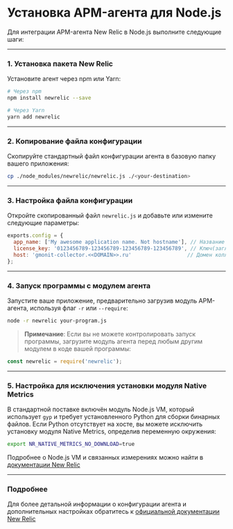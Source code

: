 # Установка APM-агента для Node.js

Для интеграции APM-агента New Relic в Node.js выполните следующие шаги:

---

### 1. Установка пакета New Relic

Установите агент через npm или Yarn:

```bash
# Через npm
npm install newrelic --save

# Через Yarn
yarn add newrelic
```
---

### 2. Копирование файла конфигурации

Скопируйте стандартный файл конфигурации агента в базовую папку вашего приложения:

```bash
cp ./node_modules/newrelic/newrelic.js ./<your-destination>
```

---

### 3. Настройка файла конфигурации

Откройте скопированный файл `newrelic.js` и добавьте или измените следующие параметры:

```javascript
exports.config = {
  app_name: ['My awesome application name. Not hostname'], // Название приложения
  license_key: '0123456789-123456789-123456789-123456789', // Ключ(заглушка, не меняем)
  host: 'gmonit-collector.<<DOMAIN>>.ru'                  // Домен коллектора
};
```

---

### 4. Запуск программы с модулем агента

Запустите ваше приложение, предварительно загрузив модуль APM-агента, используя флаг `-r` или `--require`:

```bash
node -r newrelic your-program.js
```

> **Примечание**: Если вы не можете контролировать запуск программы, загрузите модуль агента перед любым другим модулем в коде вашей программы:

```javascript
const newrelic = require('newrelic');
```

---

### 5. Настройка для исключения установки модуля Native Metrics

В стандартной поставке включён модуль Node.js VM, который использует `gyp` и требует установленного Python для сборки бинарных файлов. Если Python отсутствует на хосте, вы можете исключить установку модуля Native Metrics, определив переменную окружения:

```bash
export NR_NATIVE_METRICS_NO_DOWNLOAD=true
```

Подробнее о Node.js VM и связанных измерениях можно найти в [документации New Relic](https://docs.newrelic.com/docs/apm/agents/nodejs-agent/extend-your-instrumentation/nodejs-vm-measurements/)

---

### Подробнее

Для более детальной информации о конфигурации агента и дополнительных настройках обратитесь к [официальной документации New Relic](https://docs.newrelic.com/docs/apm/agents/nodejs-agent/installation-configuration/install-nodejs-agent/)
